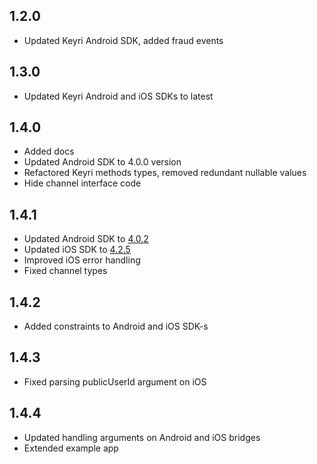 ## 1.2.0

- Updated Keyri Android SDK, added fraud events

## 1.3.0

- Updated Keyri Android and iOS SDKs to latest

## 1.4.0

- Added docs
- Updated Android SDK to 4.0.0 version
- Refactored Keyri methods types, removed redundant nullable values
- Hide channel interface code

## 1.4.1

- Updated Android SDK to [4.0.2](https://github.com/Keyri-Co/keyri-android-whitelabel-sdk/releases/tag/4.0.2)
- Updated iOS SDK to [4.2.5](https://github.com/Keyri-Co/keyri-ios-whitelabel-sdk/releases/tag/4.2.5)
- Improved iOS error handling
- Fixed channel types

## 1.4.2

- Added constraints to Android and iOS SDK-s

## 1.4.3

- Fixed parsing publicUserId argument on iOS

## 1.4.4

- Updated handling arguments on Android and iOS bridges
- Extended example app
